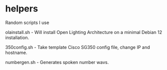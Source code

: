 # helpers
Random scripts I use 

olainstall.sh    -  Will install Open Lighting Architecture on a minimal Debian 12 installation.

350config.sh     -  Take template Cisco SG350 config file, change IP and hostname.

numbergen.sh     -  Generates spoken number wavs.
